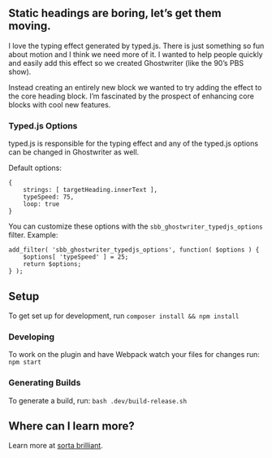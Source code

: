 ## Static headings are boring, let’s get them moving.

I love the typing effect generated by typed.js. There is just something so fun about motion and I think we need more of it. I wanted to help people quickly and easily add this effect so we created Ghostwriter (like the 90’s PBS show).

Instead creating an entirely new block we wanted to try adding the effect to the core heading block. I’m fascinated by the prospect of enhancing core blocks with cool new features.

### Typed.js Options
typed.js is responsible for the typing effect and any of the typed.js options can be changed in Ghostwriter as well.

Default options:
```
{
    strings: [ targetHeading.innerText ],
    typeSpeed: 75,
    loop: true
}
```

You can customize these options with the `sbb_ghostwriter_typedjs_options` filter. Example:

```
add_filter( 'sbb_ghostwriter_typedjs_options', function( $options ) {
    $options[ 'typeSpeed' ] = 25;
    return $options;
} );
```

## Setup
To get set up for development, run `composer install && npm install`

### Developing

To work on the plugin and have Webpack watch your files for changes run: `npm start`

### Generating Builds

To generate a build, run: `bash .dev/build-release.sh`

## Where can I learn more?
Learn more at [sorta brilliant](https://sortabrilliant.com/ghostwriter/).
